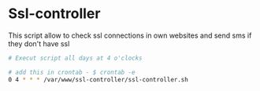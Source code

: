 # Ssl-controller

This script allow to check ssl connections in own websites and send sms if they don't have ssl

``` sh
# Execut script all days at 4 o'clocks

# add this in crontab - $ crontab -e
0 4 * * * /var/www/ssl-controller/ssl-controller.sh
```
